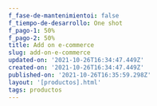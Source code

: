 ```yaml
---
f_fase-de-mantenimientoi: false
f_tiempo-de-desarrollo: One shot
f_pago-1: 50%
f_pago-2: 50%
title: Add on e-commerce
slug: add-on-e-commerce
updated-on: '2021-10-26T16:34:47.449Z'
created-on: '2021-10-26T16:34:47.449Z'
published-on: '2021-10-26T16:35:59.298Z'
layout: '[productos].html'
tags: productos
---
```




